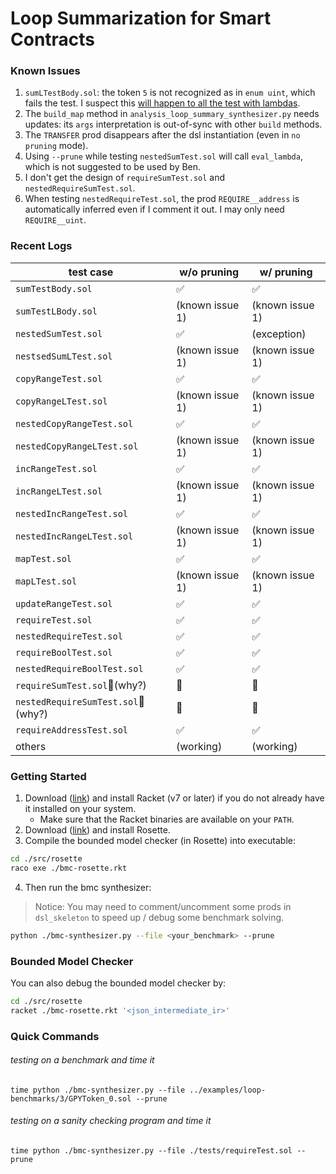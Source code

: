 # Loop Summarization for Smart Contracts

### Known Issues

1. `sumLTestBody.sol`: the token `5` is not recognized as in `enum uint`, which fails the test. I suspect this <u>will happen to all the test with lambdas</u>.
2. The `build_map` method in `analysis_loop_summary_synthesizer.py` needs updates: its `args` interpretation is out-of-sync with other `build` methods.
3. The `TRANSFER` prod disappears after the dsl instantiation (even in `no pruning` mode).
4. Using `--prune` while testing `nestedSumTest.sol` will call `eval_lambda`, which is not suggested to be used by Ben.
5. I don't get the design of `requireSumTest.sol` and `nestedRequireSumTest.sol`.
6. When testing `nestedRequireTest.sol`, the prod `REQUIRE__address` is automatically inferred even if I comment it out. I may only need `REQUIRE__uint`.

### Recent Logs

| test case                         | w/o pruning     | w/ pruning      |
| --------------------------------- | --------------- | --------------- |
| `sumTestBody.sol`                 | ✅               | ✅               |
| `sumTestLBody.sol`                | (known issue 1) | (known issue 1) |
| `nestedSumTest.sol`               | ✅               | (exception)     |
| `nestsedSumLTest.sol`             | (known issue 1) | (known issue 1) |
| `copyRangeTest.sol`               | ✅               | ✅               |
| `copyRangeLTest.sol`              | (known issue 1) | (known issue 1) |
| `nestedCopyRangeTest.sol`         | ✅               | ✅               |
| `nestedCopyRangeLTest.sol`        | (known issue 1) | (known issue 1) |
| `incRangeTest.sol`                | ✅               | ✅               |
| `incRangeLTest.sol`               | (known issue 1) | (known issue 1) |
| `nestedIncRangeTest.sol`          | ✅               | ✅               |
| `nestedIncRangeLTest.sol`         | (known issue 1) | (known issue 1) |
| `mapTest.sol`                     | ✅               | ✅               |
| `mapLTest.sol`                    | (known issue 1) | (known issue 1) |
| `updateRangeTest.sol`             | ✅               | ✅               |
| `requireTest.sol`                 | ✅               | ✅               |
| `nestedRequireTest.sol`           | ✅               | ✅               |
| `requireBoolTest.sol`             | ✅               | ✅               |
| `nestedRequireBoolTest.sol`       | ✅               | ✅               |
| `requireSumTest.sol`🔮(why?)       | 🔮               | 🔮               |
| `nestedRequireSumTest.sol`🔮(why?) | 🔮               | 🔮               |
| `requireAddressTest.sol`          | ✅               | ✅               |
| others                            | (working)       | (working)       |

### Getting Started

1. Download ([link](https://racket-lang.org/download/)) and install Racket (v7 or later) if you do not already have it installed on your system.
   - Make sure that the Racket binaries are available on your `PATH`.
2. Download ([link](https://github.com/emina/rosette)) and install Rosette.
3. Compile the bounded model checker (in Rosette) into executable:

```bash
cd ./src/rosette
raco exe ./bmc-rosette.rkt
```

4. Then run the bmc synthesizer:

> Notice: You may need to comment/uncomment some prods in `dsl_skeleton` to speed up / debug some benchmark solving.

```bash
python ./bmc-synthesizer.py --file <your_benchmark> --prune
```

### Bounded Model Checker

You can also debug the bounded model checker by:

```bash
cd ./src/rosette
racket ./bmc-rosette.rkt '<json_intermediate_ir>'
```

### Quick Commands

###### testing on a benchmark and time it

```
time python ./bmc-synthesizer.py --file ../examples/loop-benchmarks/3/GPYToken_0.sol --prune
```

###### testing on a sanity checking program and time it

```
time python ./bmc-synthesizer.py --file ./tests/requireTest.sol --prune
```

